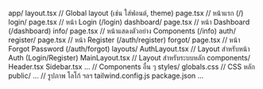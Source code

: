 app/
  layout.tsx           // Global layout (เช่น ใส่ฟอนต์, theme)
  page.tsx             // หน้าแรก (/)
  login/
    page.tsx           // หน้า Login (/login)
  dashboard/
    page.tsx           // หน้า Dashboard (/dashboard)
  info/
    page.tsx           // หน้าแสดงตัวอย่าง Components (/info)
  auth/
    register/
      page.tsx         // หน้า Register (/auth/register)
    forgot/
      page.tsx         // หน้า Forgot Password (/auth/forgot)
  layouts/
    AuthLayout.tsx     // Layout สำหรับหน้า Auth (Login/Register)
    MainLayout.tsx     // Layout สำหรับระบบหลัก
  components/
    Header.tsx
    Sidebar.tsx
    ...                // Components อื่น ๆ
  styles/
    globals.css        // CSS หลัก
public/
  ...                  // รูปภาพ โลโก้ ฯลฯ
tailwind.config.js
package.json
...